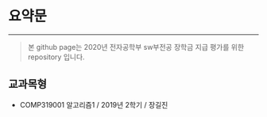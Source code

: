 # 요약문
---
> 본 github page는 2020년 전자공학부 sw부전공 장학금 지급 평가를 위한 repository 입니다.

## 교과목형
* COMP319001 알고리즘1 / 2019년 2학기 / 장길진
